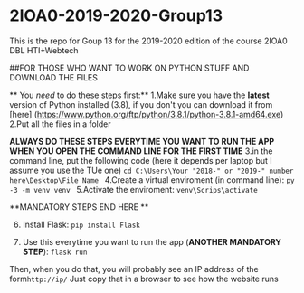 # 2IOA0-2019-2020-Group13

This is the repo for Goup 13 for the 2019-2020 edition of the course 2IOA0 DBL HTI+Webtech

##FOR THOSE WHO WANT TO WORK ON PYTHON STUFF AND  DOWNLOAD THE FILES 

** You _need_ to do these steps first:**
1.Make sure you have the **latest** version of Python installed (3.8), if you don't you can
download it from [here] (https://www.python.org/ftp/python/3.8.1/python-3.8.1-amd64.exe)
2.Put all the files in a folder

**ALWAYS DO THESE STEPS EVERYTIME YOU WANT TO RUN THE APP WHEN YOU OPEN THE COMMAND LINE FOR THE FIRST TIME**
3.in the command line, put the following code (here it depends per laptop but I assume you use the TUe one)
```cd C:\Users\Your "2018-" or "2019-" number here\Desktop\File Name ```
4.Create a virtual enviroment (in command line):
``` py -3 -m venv venv  ```
5.Activate the enviroment:
``` venv\Scrips\activate ```

**MANDATORY STEPS END HERE **

6. Install Flask:
```pip install Flask ```

7. Use this everytime you want to run the app (**ANOTHER MANDATORY STEP**):
```flask run```

Then, when you do that, you will probably see an IP address of the form```http://ip/```
Just copy that in a browser to see how the website runs